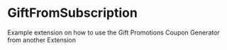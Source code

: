 GiftFromSubscription
====================

Example extension on how to use the Gift Promotions Coupon Generator from another Extension
